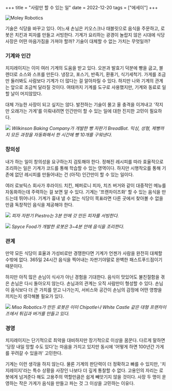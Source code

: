 +++
title = "사람만 할 수 있는 일"
date = 2022-12-20
tags = ["에세이"]
+++

![Moley Robotics](https://cheesylazy.com/content/images/size/w2000/2022/12/robotchef--1-.webp)

기술은 식당을 바꾸고 있다. 어느새 손님은 키오스크나 태블릿으로 음식을 주문하고, 로봇은 치킨과 피자를 만들고 서빙한다. 기계가 요리하는 광경이 놀랍지 않은 시대에 식당 사장은 어떤 마음가짐을 가져야 할까? 기술이 대체할 수 없는 가치는 무엇일까?

### 기계와 인간
치지레이지는 이미 여러 기계의 도움을 받고 있다. 오븐과 발효기 덕분에 빵을 굽고, 블렌더로 소스와 스프를 만든다. 냉장고, 포스기, 반죽기, 환풍기, 식기세척기. 가게를 조금만 둘러봐도 사람보다 기계가 더 많다는 걸 알아차릴 수 있다. 하지만 나와 기계의 관계는 앞으로 조금씩 달라질 것이다. 여태까지 기계를 도구로 사용했지만, 기계와 동료로 일할 날이 머지않았다.

대체 가능한 사장이 되고 싶지는 않다. 발전하는 기술이 몰고 올 충격을 이겨내고 '작지만 오래가는 가게'를 이뤄내려면 인간만이 할 수 있는 일에 대한 진지한 고민이 필요하다.

![](https://cheesylazy.com/content/images/2022/12/breadbot-main.webp)
*Wilkinson Baking Company가 개발한 빵 자판기 BreadBot. 믹싱, 성형, 제빵까지 모든 과정을 자동화해서 한 시간에 빵 10개를 구워낸다.*

### 창의성
내가 하는 일이 창의성을 요구하는지 검토해야 한다. 정해진 레시피를 따라 효율적으로 조리하는 일은 기계가 코드를 통해 학습할 수 있는 영역이다. 하지만 시행착오를 통해 기존에 없던 레시피를 만들어내는 건 (아직) 인간만이 할 수 있는 일이다.

여러 로보틱스 회사가 후라이드 치킨, 페퍼로니 피자, 치즈 버거와 같이 대중적인 메뉴를 자동화하는데 주력하는 걸 보면 알 수 있다. 기계는 '프랜차이즈화' 할 수 있는 음식을 만드는데 뛰어나다. 기계가 흉내 낼 수 없는 식당이 목표라면 다른 곳에서 찾아볼 수 없을 만큼 독창적인 음식을 제공해야 한다.

![](https://cheesylazy.com/content/images/size/w1000/2022/12/8c33919c-5d5b-4e4e-a802-c4b4eda74476.webp)
*피자 자판기 Piestro는 3분 만에 갓 만든 피자를 서빙한다.*

![](https://cheesylazy.com/content/images/2022/12/c5e6c56c7fb3c42ddb0b45d3f1749c19ee905730640b42b69e81367f3a4a8bfa.webp)
*Spyce Food가 개발한 로봇은 3~4분 안에 음식을 조리한다.*

### 관계
만약 모든 식당이 효율과 가성비로만 경쟁한다면 기계가 언젠가 사람을 완전히 대체할 수밖에 없다. 365일 24시간 음식을 찍어내는 자판기야말로 완벽한 패스트푸드점이기 때문이다.

하지만 아직 많은 손님이 식사가 아닌 경험을 기대한다. 음식이 맛있어도 불친절함을 겪은 손님은 다시 돌아오지 않는다. 손님과의 관계는 오직 사람만이 형성할 수 있다. 손님이 음식보다 더 큰 가치를 얻고 나가는지, 서비스와 공간이 손님의 감정에 어떤 영향을 끼치는지 생각해볼 필요가 있다.

![](https://cheesylazy.com/content/images/2022/12/Miso-Robotics.webp)
*Miso Robotics가 만든 로봇은 이미 Chipotle나 White Castle 같은 대형 프랜차이즈에서 튀김과 버거를 만들고 있다.*

### 경영
치지레이지는 단기적으로 최악을 대비하지만 장기적으로 이상을 꿈꾼다. 다르게 말하면 '당장 내일 망할 수도 있다'는 마음을 가지고 있지만 동시에 '어떻게 하면 100년간 가게를 꾸려갈 수 있을까' 고민한다.

기계는 이런 생각을 하지 않는다. 물론 기계의 판단력이 더 정확하고 빠를 수 있지만, '치지레이지'라는 특수 상황을 사장인 나보다 더 깊게 통찰할 수 없다. 고용인의 자리는 로봇에게 넘겨준다 해도 고용주의 역할만큼은 쉽게 빼앗기지 않을 것이다. 사장 두 명이 운영하는 작은 가게가 음식을 만들고 파는 것 그 이상을 고민하는 이유다.